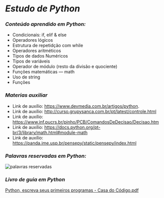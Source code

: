 # *Estudo de Python*

### *Conteúdo aprendido em Python:* ###
- Condicionais: if, elif & else
- Operadores lógicos
- Estrutura de repetidção com while
- Operadores aritméticos
- Tipos de dados Numéricos
- Tipos de variáveis
- Operador de módulo (resto da divisão e quociente)
- Funções matemáticas — math
- Uso de string
- Funções

### *Materias auxiliar* ###

- Link de auxílio: https://www.devmedia.com.br/artigos/python. 
- Link de auxílio: http://curso.grupysanca.com.br/pt/latest/controle.html 
- Link de auxílio: https://www.inf.pucrs.br/pinho/PCB/ComandosDeDecisao/Decisao.htm 
- Link de auxílio: https://docs.python.org/pt-br/3/library/math.html#module-math
- Link de auxílio: https://panda.ime.usp.br/pensepy/static/pensepy/index.html

### *Palavras reservadas em Python:* ###
![palavras reservadas](https://user-images.githubusercontent.com/61609240/158027932-84e905f6-cca9-48c4-8834-168904451eaa.png)

### *Livro de guia em Python* ###
[Python, escreva seus primeiros programas - Casa do Código.pdf](https://github.com/Valmir-unicap/Estudando-Python/files/8238039/Python.escreva.seus.primeiros.programas.-.Casa.do.Codigo.pdf)
